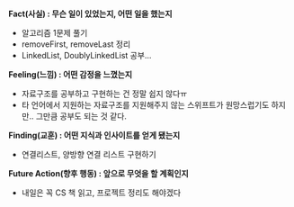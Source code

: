 # 

**Fact(사실) : 무슨 일이 있었는지, 어떤 일을 했는지**

- 알고리즘 1문제 풀기
- removeFirst, removeLast 정리
- LinkedList, DoublyLinkedList 공부…

**Feeling(느낌) : 어떤 감정을 느꼈는지**

- 자료구조를 공부하고 구현하는 건 정말 쉽지 않다ㅠ
- 타 언어에서 지원하는 자료구조를 지원해주지 않는 스위프트가 원망스럽기도 하지만.. 그만큼 공부도 되는 것 같다.

**Finding(교훈) : 어떤 지식과 인사이트를 얻게 됐는지**

- 연결리스트, 양방향 연결 리스트 구현하기

**Future Action(향후 행동) : 앞으로 무엇을 할 계획인지**

- 내일은 꼭 CS 책 읽고, 프로젝트 정리도 해야겠다
